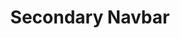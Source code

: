 ---
title: Secondary Navbar
category: Application
paid: false
isActive: true
ltr: {"vue":{"vueCss":[{"label":"App.vue","code":"<template>\n  <nav class=\"nav-secondary\">\n    <div class=\"nav-container\">\n      <div class=\"brand\">\n        <a href=\"javascript:void(0)\">\n          <img src=\"https://www.floatui.com/logo.svg\" width=\"120\" height=\"50\" alt=\"Float UI logo\" />\n        </a>\n        <div class=\"lg:hidden\">\n          <button class=\"menu-btn\" @click=\"menuOpen()\">\n            <svg xmlns=\"http://www.w3.org/2000/svg\" class=\"h-6 w-6\" viewBox=\"0 0 20 20\" fill=\"currentColor\"\n              :class=\"[open ? 'block' : 'hidden']\">\n              <path fillRule=\"evenodd\"\n                d=\"M4.293 4.293a1 1 0 011.414 0L10 8.586l4.293-4.293a1 1 0 111.414 1.414L11.414 10l4.293 4.293a1 1 0 01-1.414 1.414L10 11.414l-4.293 4.293a1 1 0 01-1.414-1.414L8.586 10 4.293 5.707a1 1 0 010-1.414z\"\n                clipRule=\"evenodd\" />\n            </svg>\n            <svg xmlns=\"http://www.w3.org/2000/svg\" class=\"h-6 w-6\" fill=\"none\" viewBox=\"0 0 24 24\"\n              :class=\"[open ? 'hidden' : 'block']\" stroke=\"currentColor\">\n              <path strokeLinecap=\"round\" strokeLinejoin=\"round\" strokeWidth=\"2\" d=\"M4 8h16M4 16h16\" />\n            </svg>\n          </button>\n        </div>\n      </div>\n      <div class=\"nav-items-container\" :class=\"[open ? 'h-screen pb-20 overflow-auto pr-4' : 'hidden']\">\n        <div class=\"nav-items-primary\">\n          <ul>\n            <li class=\"contact-link\">\n              <a href=\"javascript:void(0)\" class=\"text-gray-600 hover:text-indigo-600\">\n                Contact\n              </a>\n            </li>\n            <li class=\"login-link\">\n              <a href=\"javascript:void(0)\">\n                Login\n              </a>\n            </li>\n            <li class=\"signup-link\">\n              <a href=\"javascript:void(0)\">\n                Sign Up\n              </a>\n            </li>\n          </ul>\n        </div>\n        <div class=\"nav-items-secondary\">\n          <ul>\n            <li v-for=\"link in navigation\" :key=\"link.id\">\n              <a :href=\"link.router\">\n                {{ link.title }}\n              </a>\n            </li>\n          </ul>\n        </div>\n      </div>\n    </div>\n  </nav>\n</template>\n\n<script>\nimport { ref } from 'vue';\nexport default {\n  data: function () {\n    return {\n      navigation: [\n        { title: \"Customers\", router: \"/Customers\" },\n        { title: \"Careers\", router: \"/Careers\" },\n        { title: \"Guides\", router: \"/Guides\" },\n        { title: \"Partners\", router: \"/Partners\" },\n        { title: \"Teams\", router: \"/Teams\" },\n        { title: \"Blog\", router: \"/Blog\" },\n      ]\n    }\n  },\n  setup() {\n    let open = ref(false);\n    function menuOpen() {\n      open.value = !open.value;\n    }\n    return { open, menuOpen };\n  },\n  \n}\n</script>"},{"code":".sticky-nav {\n  animation: sticky-nav 300ms;\n}\n\n@keyframes sticky-nav {\n  0% {\n    transform: translateY(-6em)\n  }\n\n  100% {\n    transform: translateY(0)\n  }\n}\n.nav-secondary {\n  background-color: #FFF;\n  width: 100%;\n  top: 0;\n  z-index: 20;\n}\n.nav-secondary .nav-container {\n  align-items: center;\n  padding: 0 1rem 0 1rem;\n  max-width: 1280px;\n  margin: auto;\n}\n@media (min-width: 1024px) {\n  .nav-secondary .nav-container {\n    display: flex;\n    padding: 0 2rem 0 2rem;\n  }\n}\n.nav-secondary .nav-container .brand {\n  display: flex;\n  align-items: center;\n  justify-content: space-between;\n  padding: 0.75rem 0 0.75rem 0;\n}\n@media (min-width: 1024px) {\n  .nav-secondary .nav-container .brand {\n    padding: 1rem 0 1rem 0;\n    display: block;\n  }\n}\n@media (min-width: 1024px) {\n  .nav-secondary .nav-container .brand .menu-btn {\n    display: none;\n  }\n}\n.nav-secondary .nav-container .brand .menu-btn button {\n  color: #374151;\n  outline: none;\n  padding: 0.5rem;\n  border-radius: 0.375rem;\n}\n.nav-secondary .nav-container .brand .menu-btn button:focus {\n  border: solid #9ca3af 1px;\n}\n.nav-secondary .nav-container .brand .menu-btn button svg {\n  width: 1.5rem;\n  height: 1.5rem;\n}\n.nav-secondary .nav-container .nav-items-container {\n  flex: 1;\n  justify-content: space-between;\n  flex-direction: row-reverse;\n}\n@media (min-width: 1024px) {\n  .nav-secondary .nav-container .nav-items-container {\n    overflow: visible;\n    display: flex;\n    padding-bottom: 0;\n    padding-right: 0;\n    height: auto;\n  }\n}\n.nav-secondary .nav-container .nav-items-container ul li a {\n  color: #4b5563;\n}\n.nav-secondary .nav-container .nav-items-container ul li a:hover {\n  color: #4f46e5;\n}\n.nav-secondary .nav-container .nav-items-container .nav-items-primary ul {\n  display: flex;\n  flex-direction: column-reverse;\n}\n.nav-secondary .nav-container .nav-items-container .nav-items-primary ul > * {\n  margin-left: 0;\n}\n@media (min-width: 1024px) {\n  .nav-secondary .nav-container .nav-items-container .nav-items-primary ul {\n    flex-direction: row;\n  }\n  .nav-secondary .nav-container .nav-items-container .nav-items-primary ul > * {\n    margin-left: 1.5rem;\n  }\n}\n.nav-secondary .nav-container .nav-items-container .nav-items-primary ul .contact-link {\n  margin-top: 2rem;\n}\n.nav-secondary .nav-container .nav-items-container .nav-items-primary ul .login-link {\n  margin-top: 1rem;\n}\n.nav-secondary .nav-container .nav-items-container .nav-items-primary ul .login-link a {\n  text-align: center;\n  padding: 0.75rem 1rem 0.75rem 1rem;\n  border: solid #e5e7eb 1px;\n  border-radius: 0.375rem;\n  display: block;\n}\n@media (min-width: 1024px) {\n  .nav-secondary .nav-container .nav-items-container .nav-items-primary ul .login-link a {\n    display: inline;\n    border: none;\n  }\n}\n.nav-secondary .nav-container .nav-items-container .nav-items-primary ul .signup-link {\n  margin-top: 2rem;\n}\n.nav-secondary .nav-container .nav-items-container .nav-items-primary ul .signup-link a {\n  text-align: center;\n  padding: 0.75rem 1rem 0.75rem 1rem;\n  border-radius: 0.375rem;\n  box-shadow: 0 1px 3px 0 #0000001a, 0 1px 2px -1px #0000001a;\n  color: #FFF;\n  background-color: #4f46e5;\n  display: block;\n}\n.nav-secondary .nav-container .nav-items-container .nav-items-primary ul .signup-link a:hover {\n  background-color: #4338ca;\n}\n@media (min-width: 1024px) {\n  .nav-secondary .nav-container .nav-items-container .nav-items-primary ul .signup-link a {\n    display: inline;\n  }\n}\n@media (min-width: 1024px) {\n  .nav-secondary .nav-container .nav-items-container .nav-items-primary ul .contact-link,\n  .nav-secondary .nav-container .nav-items-container .nav-items-primary ul .login-link, .nav-secondary .nav-container .nav-items-container .nav-items-primary ul .signup-link {\n    margin-top: 0;\n  }\n}\n.nav-secondary .nav-container .nav-items-container .nav-items-secondary {\n  flex: 1;\n}\n.nav-secondary .nav-container .nav-items-container .nav-items-secondary ul {\n  justify-content: center;\n  align-items: center;\n}\n.nav-secondary .nav-container .nav-items-container .nav-items-secondary ul > * {\n  margin-top: 2rem;\n}\n@media (min-width: 1024px) {\n  .nav-secondary .nav-container .nav-items-container .nav-items-secondary ul {\n    display: flex;\n  }\n  .nav-secondary .nav-container .nav-items-container .nav-items-secondary ul > * {\n    margin-left: 1.5rem;\n  }\n  .nav-secondary .nav-container .nav-items-container .nav-items-secondary ul > * {\n    margin-top: 0px;\n  }\n}\n\n.disable-scrolling {\n  overflow: hidden;\n}\n@media (min-width: 1024px) {\n  .disable-scrolling {\n    overflow: visible;\n  }\n}\n\n.sticky-nav-secondary {\n  position: fixed;\n  border-bottom: solid #e5e7eb 1px;\n  animation: sticky-nav 300ms;\n}\n\n@keyframes sticky-nav {\n  0% {\n    transform: translateY(-6em);\n  }\n  100% {\n    transform: translateY(0);\n  }\n}\n.hide-nav-secondary {\n  display: none;\n}\n\n.show-nav-secondary {\n  height: 100vh;\n  padding-bottom: 5rem;\n  overflow: auto;\n  padding-right: 1rem;\n}\n\n.hide-nav, .hidden {\n  display: none;\n}\n.block {\n  display: block;\n}","label":"style.css"}],"vueTail":[{"label":"App.vue","code":"<template>\n  <nav class=\"bg-white w-full top-0 z-20\">\n    <div class=\"items-center px-4 max-w-screen-xl mx-auto lg:flex lg:px-8\">\n      <div class=\"flex items-center justify-between py-3 lg:py-4 lg:block\">\n        <a href=\"javascript:void(0)\">\n          <img src=\"https://www.floatui.com/logo.svg\" width=\"120\" height=\"50\" alt=\"Float UI logo\" />\n        </a>\n        <div class=\"lg:hidden\">\n          <button class=\"text-gray-700 outline-none p-2 rounded-md focus:border-gray-400 focus:border\"\n            @click=\"menuOpen()\">\n            <svg xmlns=\"http://www.w3.org/2000/svg\" class=\"h-6 w-6\" viewBox=\"0 0 20 20\" fill=\"currentColor\"\n              :class=\"[open ? 'block' : 'hidden']\">\n              <path fillRule=\"evenodd\"\n                d=\"M4.293 4.293a1 1 0 011.414 0L10 8.586l4.293-4.293a1 1 0 111.414 1.414L11.414 10l4.293 4.293a1 1 0 01-1.414 1.414L10 11.414l-4.293 4.293a1 1 0 01-1.414-1.414L8.586 10 4.293 5.707a1 1 0 010-1.414z\"\n                clipRule=\"evenodd\" />\n            </svg>\n            <svg xmlns=\"http://www.w3.org/2000/svg\" class=\"h-6 w-6\" fill=\"none\" viewBox=\"0 0 24 24\"\n              :class=\"[open ? 'hidden' : 'block']\" stroke=\"currentColor\">\n              <path strokeLinecap=\"round\" strokeLinejoin=\"round\" strokeWidth=\"2\" d=\"M4 8h16M4 16h16\" />\n            </svg>\n          </button>\n        </div>\n      </div>\n      <div class=\"flex-1 justify-between flex-row-reverse lg:overflow-visible lg:flex lg:pb-0 lg:pr-0 lg:h-auto\" :class=\"[open ? 'h-screen pb-20 overflow-auto pr-4' : 'hidden']\">\n        <div>\n          <ul class=\"flex flex-col-reverse space-x-0 lg:space-x-6 lg:flex-row\">\n            <li class=\"mt-8 mb-8 lg:mt-0 lg:mb-0\">\n              <a href=\"javascript:void(0)\" class=\"text-gray-600 hover:text-indigo-600\">\n                Contact\n              </a>\n            </li>\n            <li class=\"mt-4 lg:mt-0\">\n              <a href=\"javascript:void(0)\"\n                class=\"py-3 px-4 text-center border text-gray-600 hover:text-indigo-600 rounded-md block lg:inline lg:border-0\">\n                Login\n              </a>\n            </li>\n            <li class=\"mt-8 lg:mt-0\">\n              <a href=\"javascript:void(0)\"\n                class=\"py-3 px-4 text-center text-white bg-indigo-600 hover:bg-indigo-700 rounded-md shadow block lg:inline\">\n                Sign Up\n              </a>\n            </li>\n          </ul>\n        </div>\n        <div class=\"flex-1\">\n          <ul class=\"justify-center items-center space-y-8 lg:flex lg:space-x-6 lg:space-y-0\">\n            <li v-for=\"link in navigation\" :key=\"link.id\" class=\"text-gray-600 hover:text-indigo-600\">\n              <a :href=\"link.router\">\n                {{ link.title }}\n              </a>\n            </li>\n          </ul>\n        </div>\n      </div>\n    </div>\n  </nav>\n</template>\n\n<style scoped>\n.sticky-nav {\n  animation: sticky-nav 300ms;\n}\n\n@keyframes sticky-nav {\n  0% {\n    transform: translateY(-6em)\n  }\n\n  100% {\n    transform: translateY(0)\n  }\n}\n</style>\n\n<script>\nimport { ref } from 'vue';\nexport default {\n  data: function () {\n    return {\n      navigation: [\n        { title: \"Customers\", router: \"/Customers\" },\n        { title: \"Careers\", router: \"/Careers\" },\n        { title: \"Guides\", router: \"/Guides\" },\n        { title: \"Partners\", router: \"/Partners\" },\n        { title: \"Teams\", router: \"/Teams\" },\n        { title: \"Blog\", router: \"/Blog\" },\n      ]\n    }\n  },\n  setup() {\n    let open = ref(false);\n    function menuOpen() {\n      open.value = !open.value;\n    }\n    return { open, menuOpen };\n  },\n  \n}\n</script>"}]},"preview":"function App() {\n\n    const [state, setState] = React.useState(false)\n    const navRef = React.useRef()\n  \n    // Replace javascript:void(0) path with your path\n    const navigation = [\n        { title: \"Customers\", path: \"javascript:void(0)\" },\n        { title: \"Careers\", path: \"javascript:void(0)\" },\n        { title: \"Guides\", path: \"javascript:void(0)\" },\n        { title: \"Partners\", path: \"javascript:void(0)\" },\n        { title: \"Teams\", path: \"javascript:void(0)\" },\n        { title: \"Blogs\", path: \"javascript:void(0)\" }\n    ]\n  \n    React.useEffect(() => {\n    \n        // Sticky strick\n        const customStyle = [\"sticky-nav\", \"fixed\", \"border-b\"]\n        window.onscroll = () => {\n            if (window.scrollY > 80) navRef.current.classList.add(...customStyle)\n            else navRef.current.classList.remove(...customStyle)\n        }\n      }, [])\n      \n  \n    return (\n        <nav ref={navRef} className=\"bg-white w-full top-0 z-20\">\n            <div className=\"items-center px-4 max-w-screen-xl mx-auto md:px-8 lg:flex\">\n                <div className=\"flex items-center justify-between py-3 lg:py-4 lg:block\">\n                      <a href=\"javascript:void(0)\">\n                          <img\n                              src=\"/logo.svg\" \n                              width={120} \n                              height={50}\n                              alt=\"Float UI logo\"\n                          />\n                      </a>\n                    <div className=\"lg:hidden\">\n                        <button className=\"text-gray-700 outline-none p-2 rounded-md focus:border-gray-400 focus:border\"\n                            onClick={() => setState(!state)}\n                        >\n                            {\n                                state ? (\n                                    <svg xmlns=\"http://www.w3.org/2000/svg\" className=\"h-6 w-6\" viewBox=\"0 0 20 20\" fill=\"currentColor\">\n                                        <path fillRule=\"evenodd\" d=\"M4.293 4.293a1 1 0 011.414 0L10 8.586l4.293-4.293a1 1 0 111.414 1.414L11.414 10l4.293 4.293a1 1 0 01-1.414 1.414L10 11.414l-4.293 4.293a1 1 0 01-1.414-1.414L8.586 10 4.293 5.707a1 1 0 010-1.414z\" clipRule=\"evenodd\" />\n                                    </svg>\n                                ) : (\n                                    <svg xmlns=\"http://www.w3.org/2000/svg\" className=\"h-6 w-6\" fill=\"none\" viewBox=\"0 0 24 24\" stroke=\"currentColor\">\n                                        <path strokeLinecap=\"round\" strokeLinejoin=\"round\" strokeWidth={2} d=\"M4 8h16M4 16h16\" />\n                                    </svg>\n                                )\n                            }\n                        </button>\n                    </div>\n                </div>\n                <div className={`flex-1 justify-between flex-row-reverse lg:overflow-visible lg:flex lg:pb-0 lg:pr-0 lg:h-auto ${ state ? 'h-screen pb-20 overflow-auto pr-4' : 'hidden'}`}>\n                      <div>\n                          <ul className=\"flex flex-col-reverse space-x-0 lg:space-x-6 lg:flex-row\">\n                              <li className=\"mt-8 mb-8 lg:mt-0 lg:mb-0\">\n                                  <a href=\"javascript:void(0)\" className=\"text-gray-600 hover:text-indigo-600\">\n                                      Contact\n                                  </a>\n                              </li>\n                              <li className=\"mt-4 lg:mt-0\">\n                                  <a href=\"javascript:void(0)\" className=\"py-3 px-4 text-center border text-gray-600 hover:text-indigo-600 rounded-md block lg:inline lg:border-0\">\n                                      Login\n                                  </a>\n                              </li>\n                              <li className=\"mt-8 lg:mt-0\">\n                                  <a href=\"javascript:void(0)\" className=\"py-3 px-4 text-center text-white bg-indigo-600 hover:bg-indigo-700 rounded-md shadow block lg:inline\">\n                                      Sign Up\n                                  </a>\n                              </li>\n                          </ul>\n                      </div>\n                      <div className=\"flex-1\">\n                          <ul className=\"justify-center items-center space-y-8 lg:flex lg:space-x-6 lg:space-y-0\">\n                              {\n                                  navigation.map((item, idx) => {\n                                      return (\n                                          <li key={idx} className=\"text-gray-600 hover:text-indigo-600\">\n                                              <a href={item.path}>\n                                                  { item.title }\n                                              </a>\n                                          </li>\n                                      )\n                                  })\n                              }\n                          </ul>\n                      </div>\n                </div>\n            </div>\n        </nav>\n    )\n  }\n","react":{"jsxCss":[{"label":"App.jsx","code":"import { useEffect, useRef, useState } from 'react'\n\nexport default () => {\n\n  const [state, setState] = useState(false)\n  const navRef = useRef()\n\n  // Replace javascript:void(0) path with your path\n  const navigation = [\n      { title: \"Customers\", path: \"javascript:void(0)\" },\n      { title: \"Careers\", path: \"javascript:void(0)\" },\n      { title: \"Guides\", path: \"javascript:void(0)\" },\n      { title: \"Partners\", path: \"javascript:void(0)\" },\n      { title: \"Teams\", path: \"javascript:void(0)\" },\n      { title: \"Blog\", path: \"javascript:void(0)\" }\n  ]\n\n  useEffect(() => {\n      \n      const body = document.body\n\n      // Disable scrolling\n      if (state) body.classList.add(\"disable-scrolling\")\n      // Enable scrolling\n      else body.classList.remove(\"disable-scrolling\")\n\n      // Sticky strick\n      window.onscroll = () => {\n          if (window.scrollY > 80) navRef.current.classList.add(\"sticky-nav-secondary\")\n          else navRef.current.classList.remove(\"sticky-nav-secondary\")\n      }\n    }, [state])\n    \n\n  return (\n      <nav ref={navRef} className=\"nav-secondary\">\n          <div className=\"nav-container\">\n              <div className=\"brand\">\n                    <a href=\"javascript:void(0)\">\n                        <img\n                            src=\"https://www.floatui.com/logo.svg\" \n                            width={120} \n                            height={50}\n                            alt=\"Float UI logo\"\n                        />\n                    </a>\n                  <div className=\"menu-btn\">\n                      <button\n                          onClick={() => setState(!state)}\n                      >\n                          {\n                              state ? (\n                                  <svg xmlns=\"http://www.w3.org/2000/svg\" viewBox=\"0 0 20 20\" fill=\"currentColor\">\n                                      <path fillRule=\"evenodd\" d=\"M4.293 4.293a1 1 0 011.414 0L10 8.586l4.293-4.293a1 1 0 111.414 1.414L11.414 10l4.293 4.293a1 1 0 01-1.414 1.414L10 11.414l-4.293 4.293a1 1 0 01-1.414-1.414L8.586 10 4.293 5.707a1 1 0 010-1.414z\" clipRule=\"evenodd\" />\n                                  </svg>\n                              ) : (\n                                  <svg xmlns=\"http://www.w3.org/2000/svg\" fill=\"none\" viewBox=\"0 0 24 24\" stroke=\"currentColor\">\n                                      <path strokeLinecap=\"round\" strokeLinejoin=\"round\" strokeWidth={2} d=\"M4 8h16M4 16h16\" />\n                                  </svg>\n                              )\n                          }\n                      </button>\n                  </div>\n              </div>\n              <div className={`nav-items-container ${ state ? 'show-nav-secondary' : 'hide-nav-secondary'}`}>\n                    <div className=\"nav-items-primary\">\n                        <ul>\n                            <li className=\"contact-link\">\n                                <a href=\"javascript:void(0)\">\n                                    Contact\n                                </a>\n                            </li>\n                            <li className=\"login-link\">\n                                <a href=\"javascript:void(0)\">\n                                    Login\n                                </a>\n                            </li>\n                            <li className=\"signup-link\">\n                                <a href=\"javascript:void(0)\">\n                                    Sign Up\n                                </a>\n                            </li>\n                        </ul>\n                    </div>\n                    <div className=\"nav-items-secondary\">\n                        <ul>\n                            {\n                                navigation.map((item, idx) => {\n                                    return (\n                                        <li key={idx}>\n                                            <a href={item.path}>\n                                                { item.title }\n                                            </a>\n                                        </li>\n                                    )\n                                })\n                            }\n                        </ul>\n                    </div>\n              </div>\n          </div>\n      </nav>\n  )\n}"},{"label":"style.css","code":".nav-secondary {\n  background-color: #FFF;\n  width: 100%;\n  top: 0;\n  z-index: 20;\n}\n.nav-secondary .nav-container {\n  align-items: center;\n  padding: 0 1rem 0 1rem;\n  max-width: 1280px;\n  margin: auto;\n}\n@media (min-width: 1024px) {\n  .nav-secondary .nav-container {\n    display: flex;\n    padding: 0 2rem 0 2rem;\n  }\n}\n.nav-secondary .nav-container .brand {\n  display: flex;\n  align-items: center;\n  justify-content: space-between;\n  padding: 0.75rem 0 0.75rem 0;\n}\n@media (min-width: 1024px) {\n  .nav-secondary .nav-container .brand {\n    padding: 1rem 0 1rem 0;\n    display: block;\n  }\n}\n@media (min-width: 1024px) {\n  .nav-secondary .nav-container .brand .menu-btn {\n    display: none;\n  }\n}\n.nav-secondary .nav-container .brand .menu-btn button {\n  color: #374151;\n  outline: none;\n  padding: 0.5rem;\n  border-radius: 0.375rem;\n}\n.nav-secondary .nav-container .brand .menu-btn button:focus {\n  border: solid #9ca3af 1px;\n}\n.nav-secondary .nav-container .brand .menu-btn button svg {\n  width: 1.5rem;\n  height: 1.5rem;\n}\n.nav-secondary .nav-container .nav-items-container {\n  flex: 1;\n  justify-content: space-between;\n  flex-direction: row-reverse;\n}\n@media (min-width: 1024px) {\n  .nav-secondary .nav-container .nav-items-container {\n    overflow: visible;\n    display: flex;\n    padding-bottom: 0;\n    padding-right: 0;\n    height: auto;\n  }\n}\n.nav-secondary .nav-container .nav-items-container ul li a {\n  color: #4b5563;\n}\n.nav-secondary .nav-container .nav-items-container ul li a:hover {\n  color: #4f46e5;\n}\n.nav-secondary .nav-container .nav-items-container .nav-items-primary ul {\n  display: flex;\n  flex-direction: column-reverse;\n}\n.nav-secondary .nav-container .nav-items-container .nav-items-primary ul > * {\n  margin-left: 0;\n}\n@media (min-width: 1024px) {\n  .nav-secondary .nav-container .nav-items-container .nav-items-primary ul {\n    flex-direction: row;\n  }\n  .nav-secondary .nav-container .nav-items-container .nav-items-primary ul > * {\n    margin-left: 1.5rem;\n  }\n}\n.nav-secondary .nav-container .nav-items-container .nav-items-primary ul .contact-link {\n  margin-top: 2rem;\n}\n.nav-secondary .nav-container .nav-items-container .nav-items-primary ul .login-link {\n  margin-top: 1rem;\n}\n.nav-secondary .nav-container .nav-items-container .nav-items-primary ul .login-link a {\n  text-align: center;\n  padding: 0.75rem 1rem 0.75rem 1rem;\n  border: solid #e5e7eb 1px;\n  border-radius: 0.375rem;\n  display: block;\n}\n@media (min-width: 1024px) {\n  .nav-secondary .nav-container .nav-items-container .nav-items-primary ul .login-link a {\n    display: inline;\n    border: none;\n  }\n}\n.nav-secondary .nav-container .nav-items-container .nav-items-primary ul .signup-link {\n  margin-top: 2rem;\n}\n.nav-secondary .nav-container .nav-items-container .nav-items-primary ul .signup-link a {\n  text-align: center;\n  padding: 0.75rem 1rem 0.75rem 1rem;\n  border-radius: 0.375rem;\n  box-shadow: 0 1px 3px 0 #0000001a, 0 1px 2px -1px #0000001a;\n  color: #FFF;\n  background-color: #4f46e5;\n  display: block;\n}\n.nav-secondary .nav-container .nav-items-container .nav-items-primary ul .signup-link a:hover {\n  background-color: #4338ca;\n}\n@media (min-width: 1024px) {\n  .nav-secondary .nav-container .nav-items-container .nav-items-primary ul .signup-link a {\n    display: inline;\n  }\n}\n@media (min-width: 1024px) {\n  .nav-secondary .nav-container .nav-items-container .nav-items-primary ul .contact-link,\n  .nav-secondary .nav-container .nav-items-container .nav-items-primary ul .login-link, .nav-secondary .nav-container .nav-items-container .nav-items-primary ul .signup-link {\n    margin-top: 0;\n  }\n}\n.nav-secondary .nav-container .nav-items-container .nav-items-secondary {\n  flex: 1;\n}\n.nav-secondary .nav-container .nav-items-container .nav-items-secondary ul {\n  justify-content: center;\n  align-items: center;\n}\n.nav-secondary .nav-container .nav-items-container .nav-items-secondary ul > * {\n  margin-top: 2rem;\n}\n@media (min-width: 1024px) {\n  .nav-secondary .nav-container .nav-items-container .nav-items-secondary ul {\n    display: flex;\n  }\n  .nav-secondary .nav-container .nav-items-container .nav-items-secondary ul > * {\n    margin-left: 1.5rem;\n  }\n  .nav-secondary .nav-container .nav-items-container .nav-items-secondary ul > * {\n    margin-top: 0px;\n  }\n}\n\n.disable-scrolling {\n  overflow: hidden;\n}\n@media (min-width: 1024px) {\n  .disable-scrolling {\n    overflow: visible;\n  }\n}\n\n.sticky-nav-secondary {\n  position: fixed;\n  border-bottom: solid #e5e7eb 1px;\n  animation: sticky-nav 300ms;\n}\n\n@keyframes sticky-nav {\n  0% {\n    transform: translateY(-6em);\n  }\n  100% {\n    transform: translateY(0);\n  }\n}\n.hide-nav-secondary {\n  display: none;\n}\n\n.show-nav-secondary {\n  height: 100vh;\n  padding-bottom: 5rem;\n  overflow: auto;\n  padding-right: 1rem;\n}\n"}],"jsxTail":[{"label":"App.jsx","code":"import { useEffect, useRef, useState } from 'react'\n\n\n// Add this style to your css file\n.sticky-nav {\n     animation: sticky-nav 300ms;\n}\n    \n@keyframes sticky-nav {\n    0% {\n        transform: translateY(-6em)\n    }\n\n    100% {\n        transform: translateY(0)\n    }\n}\n\nexport default () => {\n\n  const [state, setState] = useState(false)\n  const navRef = useRef()\n\n  // Replace javascript:void(0) path with your path\n  const navigation = [\n      { title: \"Customers\", path: \"javascript:void(0)\" },\n      { title: \"Careers\", path: \"javascript:void(0)\" },\n      { title: \"Guides\", path: \"javascript:void(0)\" },\n      { title: \"Partners\", path: \"javascript:void(0)\" },\n      { title: \"Teams\", path: \"javascript:void(0)\" },\n      { title: \"Blog\", path: \"javascript:void(0)\" }\n  ]\n\n  useEffect(() => {\n      \n      const body = document.body\n\n      // Disable scrolling\n      const customBodyStyle = [\"overflow-hidden\", \"lg:overflow-visible\"]\n      if (state) body.classList.add(...customBodyStyle)\n      // Enable scrolling\n      else body.classList.remove(...customBodyStyle)\n\n      // Sticky strick\n      const customStyle = [\"sticky-nav\", \"fixed\", \"border-b\"]\n      window.onscroll = () => {\n          if (window.scrollY > 80) navRef.current.classList.add(...customStyle)\n          else navRef.current.classList.remove(...customStyle)\n      }\n    }, [state])\n    \n\n  return (\n      <nav ref={navRef} className=\"bg-white w-full top-0 z-20\">\n          <div className=\"items-center px-4 max-w-screen-xl mx-auto md:px-8 lg:flex\">\n              <div className=\"flex items-center justify-between py-3 lg:py-4 lg:block\">\n                    <a href=\"javascript:void(0)\">\n                        <img\n                            src=\"https://www.floatui.com/logo.svg\" \n                            width={120} \n                            height={50}\n                            alt=\"Float UI logo\"\n                        />\n                    </a>\n                  <div className=\"lg:hidden\">\n                      <button className=\"text-gray-700 outline-none p-2 rounded-md focus:border-gray-400 focus:border\"\n                          onClick={() => setState(!state)}\n                      >\n                          {\n                              state ? (\n                                  <svg xmlns=\"http://www.w3.org/2000/svg\" className=\"h-6 w-6\" viewBox=\"0 0 20 20\" fill=\"currentColor\">\n                                      <path fillRule=\"evenodd\" d=\"M4.293 4.293a1 1 0 011.414 0L10 8.586l4.293-4.293a1 1 0 111.414 1.414L11.414 10l4.293 4.293a1 1 0 01-1.414 1.414L10 11.414l-4.293 4.293a1 1 0 01-1.414-1.414L8.586 10 4.293 5.707a1 1 0 010-1.414z\" clipRule=\"evenodd\" />\n                                  </svg>\n                              ) : (\n                                  <svg xmlns=\"http://www.w3.org/2000/svg\" className=\"h-6 w-6\" fill=\"none\" viewBox=\"0 0 24 24\" stroke=\"currentColor\">\n                                      <path strokeLinecap=\"round\" strokeLinejoin=\"round\" strokeWidth={2} d=\"M4 8h16M4 16h16\" />\n                                  </svg>\n                              )\n                          }\n                      </button>\n                  </div>\n              </div>\n              <div className={`flex-1 justify-between flex-row-reverse lg:overflow-visible lg:flex lg:pb-0 lg:pr-0 lg:h-auto ${ state ? 'h-screen pb-20 overflow-auto pr-4' : 'hidden'}`}>\n                    <div>\n                        <ul className=\"flex flex-col-reverse space-x-0 lg:space-x-6 lg:flex-row\">\n                            <li className=\"mt-8 mb-8 lg:mt-0 lg:mb-0\">\n                                <a href=\"javascript:void(0)\" className=\"text-gray-600 hover:text-indigo-600\">\n                                    Contact\n                                </a>\n                            </li>\n                            <li className=\"mt-4 lg:mt-0\">\n                                <a href=\"javascript:void(0)\" className=\"py-3 px-4 text-center border text-gray-600 hover:text-indigo-600 rounded-md block lg:inline lg:border-0\">\n                                    Login\n                                </a>\n                            </li>\n                            <li className=\"mt-8 lg:mt-0\">\n                                <a href=\"javascript:void(0)\" className=\"py-3 px-4 text-center text-white bg-indigo-600 hover:bg-indigo-700 rounded-md shadow block lg:inline\">\n                                    Sign Up\n                                </a>\n                            </li>\n                        </ul>\n                    </div>\n                    <div className=\"flex-1\">\n                        <ul className=\"justify-center items-center space-y-8 lg:flex lg:space-x-6 lg:space-y-0\">\n                            {\n                                navigation.map((item, idx) => {\n                                    return (\n                                        <li key={idx} className=\"text-gray-600 hover:text-indigo-600\">\n                                            <a href={item.path}>\n                                                { item.title }\n                                            </a>\n                                        </li>\n                                    )\n                                })\n                            }\n                        </ul>\n                    </div>\n              </div>\n          </div>\n      </nav>\n  )\n}\n"}]}}
rtl: {"preview":"function App() {\n\n    const [state, setState] = React.useState(false)\n    const navRef = React.useRef()\n  \n    // Replace javascript:void(0) path with your path\n    const navigation = [\n        { title: \"العملاء\", path: \"javascript:void(0)\" },\n        { title: \"الوظائف\", path: \"javascript:void(0)\" },\n        { title: \"خطوط الإرشاد\", path: \"javascript:void(0)\" },\n        { title: \"شركاء\", path: \"javascript:void(0)\" },\n        { title: \"الفريق\", path: \"javascript:void(0)\" },\n        { title: \"المقالات\", path: \"javascript:void(0)\" }\n    ]\n  \n    React.useEffect(() => {\n    \n        // Sticky strick\n        const customStyle = [\"sticky-nav\", \"fixed\", \"border-b\"]\n        window.onscroll = () => {\n            if (window.scrollY > 80) navRef.current.classList.add(...customStyle)\n            else navRef.current.classList.remove(...customStyle)\n        }\n      }, [])\n      \n  \n    return (\n        <nav ref={navRef} className=\"bg-white w-full top-0 z-20\">\n            <div className=\"items-center px-4 max-w-screen-xl mx-auto md:px-8 lg:flex\">\n                <div className=\"flex items-center justify-between py-3 lg:py-4 lg:block\">\n                      <a href=\"javascript:void(0)\">\n                          <img\n                              src=\"/logo.svg\" \n                              width={120} \n                              height={50}\n                              alt=\"Float UI logo\"\n                          />\n                      </a>\n                    <div className=\"lg:hidden\">\n                        <button className=\"text-gray-700 outline-none p-2 rounded-md focus:border-gray-400 focus:border\"\n                            onClick={() => setState(!state)}\n                        >\n                            {\n                                state ? (\n                                    <svg xmlns=\"http://www.w3.org/2000/svg\" className=\"h-6 w-6\" viewBox=\"0 0 20 20\" fill=\"currentColor\">\n                                        <path fillRule=\"evenodd\" d=\"M4.293 4.293a1 1 0 011.414 0L10 8.586l4.293-4.293a1 1 0 111.414 1.414L11.414 10l4.293 4.293a1 1 0 01-1.414 1.414L10 11.414l-4.293 4.293a1 1 0 01-1.414-1.414L8.586 10 4.293 5.707a1 1 0 010-1.414z\" clipRule=\"evenodd\" />\n                                    </svg>\n                                ) : (\n                                    <svg xmlns=\"http://www.w3.org/2000/svg\" className=\"h-6 w-6\" fill=\"none\" viewBox=\"0 0 24 24\" stroke=\"currentColor\">\n                                        <path strokeLinecap=\"round\" strokeLinejoin=\"round\" strokeWidth={2} d=\"M4 8h16M4 16h16\" />\n                                    </svg>\n                                )\n                            }\n                        </button>\n                    </div>\n                </div>\n                <div className={`flex-1 justify-between flex-row-reverse lg:overflow-visible lg:flex lg:pb-0 lg:pr-0 lg:h-auto ${ state ? 'h-screen pb-20 overflow-auto pr-4' : 'hidden'}`}>\n                      <div>\n                          <ul className=\"flex flex-col-reverse space-x-0 lg:space-x-4 lg:space-x-reverse lg:flex-row\">\n                              <li className=\"mt-8 mb-8 lg:mt-0 lg:mb-0\">\n                                  <a href=\"javascript:void(0)\" className=\"text-gray-600 hover:text-indigo-600\">\n                                      اتصل بنا\n                                  </a>\n                              </li>\n                              <li className=\"mt-4 lg:mt-0\">\n                                  <a href=\"javascript:void(0)\" className=\"py-3 px-4 text-center border text-gray-600 hover:text-indigo-600 rounded-md block lg:inline lg:border-0\">\n                                      تسجيل دخول\n                                  </a>\n                              </li>\n                              <li className=\"mt-8 lg:mt-0\">\n                                  <a href=\"javascript:void(0)\" className=\"py-3 px-4 text-center text-white bg-indigo-600 hover:bg-indigo-700 rounded-md shadow block lg:inline\">\n                                      اشتراك\n                                  </a>\n                              </li>\n                          </ul>\n                      </div>\n                      <div className=\"flex-1\">\n                          <ul className=\"justify-center items-center space-y-8 lg:flex lg:space-x-6 lg:space-x-reverse lg:space-y-0\">\n                              {\n                                  navigation.map((item, idx) => {\n                                      return (\n                                          <li key={idx} className=\"text-gray-600 hover:text-indigo-600\">\n                                              <a href={item.path}>\n                                                  { item.title }\n                                              </a>\n                                          </li>\n                                      )\n                                  })\n                              }\n                          </ul>\n                      </div>\n                </div>\n            </div>\n        </nav>\n    )\n  }\n","react":{"jsxTail":[{"label":"App.jsx","code":"function App() {\n\n    const [state, setState] = useState(false)\n    const navRef = useRef()\n  \n    // Replace javascript:void(0) path with your path\n    const navigation = [\n        { title: \"العملاء\", path: \"javascript:void(0)\" },\n        { title: \"الوظائف\", path: \"javascript:void(0)\" },\n        { title: \"خطوط الإرشاد\", path: \"javascript:void(0)\" },\n        { title: \"شركاء\", path: \"javascript:void(0)\" },\n        { title: \"الفريق\", path: \"javascript:void(0)\" },\n        { title: \"المقالات\", path: \"javascript:void(0)\" }\n    ]\n  \n    useEffect(() => {\n    \n        // Sticky strick\n        const customStyle = [\"sticky-nav\", \"fixed\", \"border-b\"]\n        window.onscroll = () => {\n            if (window.scrollY > 80) navRef.current.classList.add(...customStyle)\n            else navRef.current.classList.remove(...customStyle)\n        }\n      }, [])\n      \n  \n    return (\n        <nav ref={navRef} className=\"bg-white w-full top-0 z-20\">\n            <div className=\"items-center px-4 max-w-screen-xl mx-auto md:px-8 lg:flex\">\n                <div className=\"flex items-center justify-between py-3 lg:py-4 lg:block\">\n                      <a href=\"javascript:void(0)\">\n                          <img\n                              src=\"/logo.svg\" \n                              width={120} \n                              height={50}\n                              alt=\"Float UI logo\"\n                          />\n                      </a>\n                    <div className=\"lg:hidden\">\n                        <button className=\"text-gray-700 outline-none p-2 rounded-md focus:border-gray-400 focus:border\"\n                            onClick={() => setState(!state)}\n                        >\n                            {\n                                state ? (\n                                    <svg xmlns=\"http://www.w3.org/2000/svg\" className=\"h-6 w-6\" viewBox=\"0 0 20 20\" fill=\"currentColor\">\n                                        <path fillRule=\"evenodd\" d=\"M4.293 4.293a1 1 0 011.414 0L10 8.586l4.293-4.293a1 1 0 111.414 1.414L11.414 10l4.293 4.293a1 1 0 01-1.414 1.414L10 11.414l-4.293 4.293a1 1 0 01-1.414-1.414L8.586 10 4.293 5.707a1 1 0 010-1.414z\" clipRule=\"evenodd\" />\n                                    </svg>\n                                ) : (\n                                    <svg xmlns=\"http://www.w3.org/2000/svg\" className=\"h-6 w-6\" fill=\"none\" viewBox=\"0 0 24 24\" stroke=\"currentColor\">\n                                        <path strokeLinecap=\"round\" strokeLinejoin=\"round\" strokeWidth={2} d=\"M4 8h16M4 16h16\" />\n                                    </svg>\n                                )\n                            }\n                        </button>\n                    </div>\n                </div>\n                <div className={`flex-1 justify-between flex-row-reverse lg:overflow-visible lg:flex lg:pb-0 lg:pr-0 lg:h-auto ${ state ? 'h-screen pb-20 overflow-auto pr-4' : 'hidden'}`}>\n                      <div>\n                          <ul className=\"flex flex-col-reverse space-x-0 lg:space-x-4 lg:space-x-reverse lg:flex-row\">\n                              <li className=\"mt-8 mb-8 lg:mt-0 lg:mb-0\">\n                                  <a href=\"javascript:void(0)\" className=\"text-gray-600 hover:text-indigo-600\">\n                                      اتصل بنا\n                                  </a>\n                              </li>\n                              <li className=\"mt-4 lg:mt-0\">\n                                  <a href=\"javascript:void(0)\" className=\"py-3 px-4 text-center border text-gray-600 hover:text-indigo-600 rounded-md block lg:inline lg:border-0\">\n                                      تسجيل دخول\n                                  </a>\n                              </li>\n                              <li className=\"mt-8 lg:mt-0\">\n                                  <a href=\"javascript:void(0)\" className=\"py-3 px-4 text-center text-white bg-indigo-600 hover:bg-indigo-700 rounded-md shadow block lg:inline\">\n                                      انشاء حساب\n                                  </a>\n                              </li>\n                          </ul>\n                      </div>\n                      <div className=\"flex-1\">\n                          <ul className=\"justify-center items-center space-y-8 lg:flex lg:space-x-6 lg:space-x-reverse lg:space-y-0\">\n                              {\n                                  navigation.map((item, idx) => {\n                                      return (\n                                          <li key={idx} className=\"text-gray-600 hover:text-indigo-600\">\n                                              <a href={item.path}>\n                                                  { item.title }\n                                              </a>\n                                          </li>\n                                      )\n                                  })\n                              }\n                          </ul>\n                      </div>\n                </div>\n            </div>\n        </nav>\n    )\n}"}],"jsxCss":[{"code":"import { useEffect, useRef, useState } from 'react'\n\nexport default () => {\n\n  const [state, setState] = useState(false)\n  const navRef = useRef()\n\n    // Replace javascript:void(0) path with your path\n    const navigation = [\n        { title: \"العملاء\", path: \"javascript:void(0)\" },\n        { title: \"الوظائف\", path: \"javascript:void(0)\" },\n        { title: \"خطوط الإرشاد\", path: \"javascript:void(0)\" },\n        { title: \"شركاء\", path: \"javascript:void(0)\" },\n        { title: \"الفريق\", path: \"javascript:void(0)\" },\n        { title: \"المقالات\", path: \"javascript:void(0)\" }\n    ]\n\n  useEffect(() => {\n      \n      const body = document.body\n\n      // Disable scrolling\n      if (state) body.classList.add(\"disable-scrolling\")\n      // Enable scrolling\n      else body.classList.remove(\"disable-scrolling\")\n\n      // Sticky strick\n      window.onscroll = () => {\n          if (window.scrollY > 80) navRef.current.classList.add(\"sticky-nav-secondary\")\n          else navRef.current.classList.remove(\"sticky-nav-secondary\")\n      }\n    }, [state])\n    \n\n  return (\n      <nav ref={navRef} className=\"nav-secondary\">\n          <div className=\"nav-container\">\n              <div className=\"brand\">\n                    <a href=\"javascript:void(0)\">\n                        <img\n                            src=\"https://www.floatui.com/logo.svg\" \n                            width={120} \n                            height={50}\n                            alt=\"Float UI logo\"\n                        />\n                    </a>\n                  <div className=\"menu-btn\">\n                      <button\n                          onClick={() => setState(!state)}\n                      >\n                          {\n                              state ? (\n                                  <svg xmlns=\"http://www.w3.org/2000/svg\" viewBox=\"0 0 20 20\" fill=\"currentColor\">\n                                      <path fillRule=\"evenodd\" d=\"M4.293 4.293a1 1 0 011.414 0L10 8.586l4.293-4.293a1 1 0 111.414 1.414L11.414 10l4.293 4.293a1 1 0 01-1.414 1.414L10 11.414l-4.293 4.293a1 1 0 01-1.414-1.414L8.586 10 4.293 5.707a1 1 0 010-1.414z\" clipRule=\"evenodd\" />\n                                  </svg>\n                              ) : (\n                                  <svg xmlns=\"http://www.w3.org/2000/svg\" fill=\"none\" viewBox=\"0 0 24 24\" stroke=\"currentColor\">\n                                      <path strokeLinecap=\"round\" strokeLinejoin=\"round\" strokeWidth={2} d=\"M4 8h16M4 16h16\" />\n                                  </svg>\n                              )\n                          }\n                      </button>\n                  </div>\n              </div>\n              <div className={`nav-items-container ${ state ? 'show-nav-secondary' : 'hide-nav-secondary'}`}>\n                    <div className=\"nav-items-primary\">\n                        <ul>\n                            <li className=\"contact-link\">\n                                <a href=\"javascript:void(0)\">\n                                    اتصل بنا\n                                </a>\n                            </li>\n                            <li className=\"login-link\">\n                                <a href=\"javascript:void(0)\">\n                                    تسجيل دخول\n                                </a>\n                            </li>\n                            <li className=\"signup-link\">\n                                <a href=\"javascript:void(0)\">\n                                    انشاء حساب\n                                </a>\n                            </li>\n                        </ul>\n                    </div>\n                    <div className=\"nav-items-secondary\">\n                        <ul>\n                            {\n                                navigation.map((item, idx) => {\n                                    return (\n                                        <li key={idx}>\n                                            <a href={item.path}>\n                                                { item.title }\n                                            </a>\n                                        </li>\n                                    )\n                                })\n                            }\n                        </ul>\n                    </div>\n              </div>\n          </div>\n      </nav>\n  )\n}","label":"App.jsx"},{"label":"style.css","code":".nav-secondary {\n  background-color: #FFF;\n  width: 100%;\n  top: 0;\n  z-index: 20;\n}\n.nav-secondary .nav-container {\n  align-items: center;\n  padding: 0 1rem 0 1rem;\n  max-width: 1280px;\n  margin: auto;\n}\n@media (min-width: 1024px) {\n  .nav-secondary .nav-container {\n    display: flex;\n    padding: 0 2rem 0 2rem;\n  }\n}\n.nav-secondary .nav-container .brand {\n  display: flex;\n  align-items: center;\n  justify-content: space-between;\n  padding: 0.75rem 0 0.75rem 0;\n}\n@media (min-width: 1024px) {\n  .nav-secondary .nav-container .brand {\n    padding: 1rem 0 1rem 0;\n    display: block;\n  }\n}\n@media (min-width: 1024px) {\n  .nav-secondary .nav-container .brand .menu-btn {\n    display: none;\n  }\n}\n.nav-secondary .nav-container .brand .menu-btn button {\n  color: #374151;\n  outline: none;\n  padding: 0.5rem;\n  border-radius: 0.375rem;\n}\n.nav-secondary .nav-container .brand .menu-btn button:focus {\n  border: solid #9ca3af 1px;\n}\n.nav-secondary .nav-container .brand .menu-btn button svg {\n  width: 1.5rem;\n  height: 1.5rem;\n}\n.nav-secondary .nav-container .nav-items-container {\n  flex: 1;\n  justify-content: space-between;\n  flex-direction: row-reverse;\n}\n@media (min-width: 1024px) {\n  .nav-secondary .nav-container .nav-items-container {\n    overflow: visible;\n    display: flex;\n    padding-bottom: 0;\n    padding-right: 0;\n    height: auto;\n  }\n}\n.nav-secondary .nav-container .nav-items-container ul li a {\n  color: #4b5563;\n}\n.nav-secondary .nav-container .nav-items-container ul li a:hover {\n  color: #4f46e5;\n}\n.nav-secondary .nav-container .nav-items-container .nav-items-primary ul {\n  display: flex;\n  flex-direction: column-reverse;\n  gap: 0px;\n}\n@media (min-width: 1024px) {\n  .nav-secondary .nav-container .nav-items-container .nav-items-primary ul {\n    flex-direction: row;\n    gap: 1.5rem;\n  }\n}\n.nav-secondary .nav-container .nav-items-container .nav-items-primary ul .contact-link {\n  margin-top: 2rem;\n}\n.nav-secondary .nav-container .nav-items-container .nav-items-primary ul .login-link {\n  margin-top: 1rem;\n}\n.nav-secondary .nav-container .nav-items-container .nav-items-primary ul .login-link a {\n  text-align: center;\n  padding: 0.75rem 1rem 0.75rem 1rem;\n  border: solid #e5e7eb 1px;\n  border-radius: 0.375rem;\n  display: block;\n}\n@media (min-width: 1024px) {\n  .nav-secondary .nav-container .nav-items-container .nav-items-primary ul .login-link a {\n    display: inline;\n    border: none;\n  }\n}\n.nav-secondary .nav-container .nav-items-container .nav-items-primary ul .signup-link {\n  margin-top: 2rem;\n}\n.nav-secondary .nav-container .nav-items-container .nav-items-primary ul .signup-link a {\n  text-align: center;\n  padding: 0.75rem 1rem 0.75rem 1rem;\n  border-radius: 0.375rem;\n  box-shadow: 0 1px 3px 0 #0000001a, 0 1px 2px -1px #0000001a;\n  color: #FFF;\n  background-color: #4f46e5;\n  display: block;\n}\n.nav-secondary .nav-container .nav-items-container .nav-items-primary ul .signup-link a:hover {\n  background-color: #4338ca;\n}\n@media (min-width: 1024px) {\n  .nav-secondary .nav-container .nav-items-container .nav-items-primary ul .signup-link a {\n    display: inline;\n  }\n}\n@media (min-width: 1024px) {\n  .nav-secondary .nav-container .nav-items-container .nav-items-primary ul .contact-link,\n  .nav-secondary .nav-container .nav-items-container .nav-items-primary ul .login-link, .nav-secondary .nav-container .nav-items-container .nav-items-primary ul .signup-link {\n    margin-top: 0;\n  }\n}\n.nav-secondary .nav-container .nav-items-container .nav-items-secondary {\n  flex: 1;\n}\n.nav-secondary .nav-container .nav-items-container .nav-items-secondary ul {\n  justify-content: center;\n  align-items: center;\n  margin-top: 2rem;\n}\n.nav-secondary .nav-container .nav-items-container .nav-items-secondary ul > * + * {\n  margin-top: 2rem;\n}\n@media (min-width: 1024px) {\n  .nav-secondary .nav-container .nav-items-container .nav-items-secondary ul {\n    display: flex;\n    gap: 1.5rem;\n    margin-top: 0px;\n  }\n  .nav-secondary .nav-container .nav-items-container .nav-items-secondary ul > * + * {\n    margin-top: 0px;\n  }\n}\n\n.disable-scrolling {\n  overflow: hidden;\n}\n@media (min-width: 1024px) {\n  .disable-scrolling {\n    overflow: visible;\n  }\n}\n\n.sticky-nav-secondary {\n  position: fixed;\n  border-bottom: solid #e5e7eb 1px;\n  animation: sticky-nav 300ms;\n}\n\n@keyframes sticky-nav {\n  0% {\n    transform: translateY(-6em);\n  }\n  100% {\n    transform: translateY(0);\n  }\n}\n.hide-nav-secondary {\n  display: none;\n}\n\n.show-nav-secondary {\n  height: 100vh;\n  padding-bottom: 5rem;\n  overflow: auto;\n  padding-left: 1rem;\n}"}]},"vue":{"vueCss":[],"vueTail":[]}}
slug: /navbars
id: 73fb5396-7ce1-4279-966a-9a1c9a6ece9c
created_at: 2
---